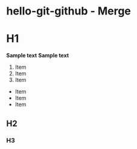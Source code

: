 # hello-git-github - Merge

# H1

**Sample text**
__Sample text__

1. Item
2. Item
3. Item

* Item
* Item
* Item

## H2
### H3
